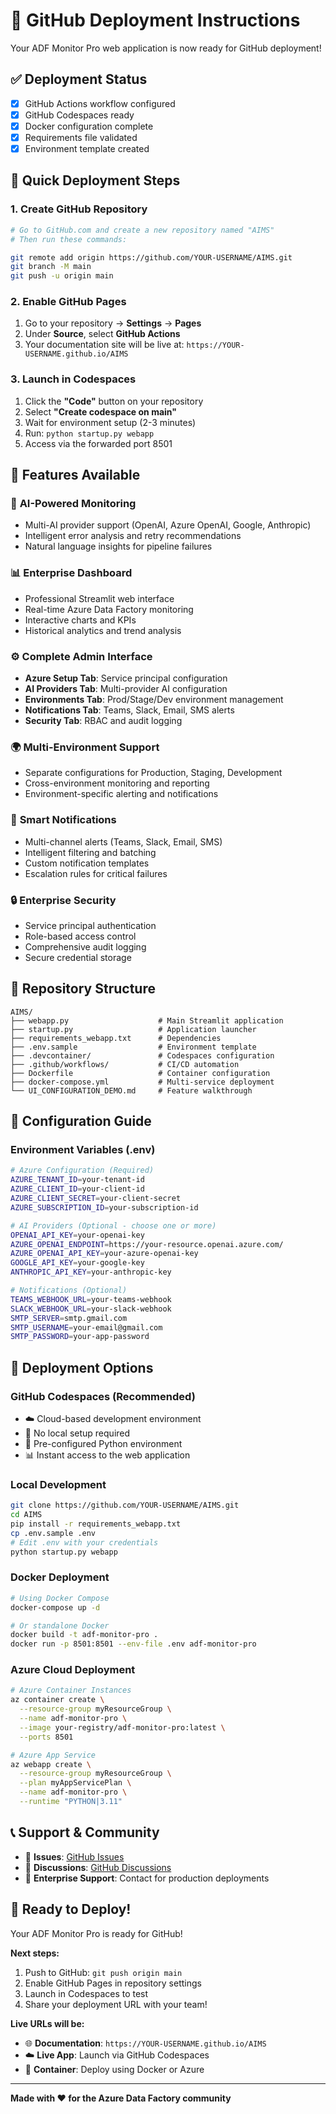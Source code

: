 # 🚀 GitHub Deployment Instructions

Your ADF Monitor Pro web application is now ready for GitHub deployment!

## ✅ Deployment Status
- [x] GitHub Actions workflow configured
- [x] GitHub Codespaces ready
- [x] Docker configuration complete
- [x] Requirements file validated
- [x] Environment template created

## 🎯 Quick Deployment Steps

### 1. Create GitHub Repository
```bash
# Go to GitHub.com and create a new repository named "AIMS"
# Then run these commands:

git remote add origin https://github.com/YOUR-USERNAME/AIMS.git
git branch -M main
git push -u origin main
```

### 2. Enable GitHub Pages
1. Go to your repository → **Settings** → **Pages**
2. Under **Source**, select **GitHub Actions**
3. Your documentation site will be live at: `https://YOUR-USERNAME.github.io/AIMS`

### 3. Launch in Codespaces
1. Click the **"Code"** button on your repository
2. Select **"Create codespace on main"**
3. Wait for environment setup (2-3 minutes)
4. Run: `python startup.py webapp`
5. Access via the forwarded port 8501

## 🌟 Features Available

### 🤖 **AI-Powered Monitoring**
- Multi-AI provider support (OpenAI, Azure OpenAI, Google, Anthropic)
- Intelligent error analysis and retry recommendations
- Natural language insights for pipeline failures

### 📊 **Enterprise Dashboard**
- Professional Streamlit web interface
- Real-time Azure Data Factory monitoring
- Interactive charts and KPIs
- Historical analytics and trend analysis

### ⚙️ **Complete Admin Interface**
- **Azure Setup Tab**: Service principal configuration
- **AI Providers Tab**: Multi-provider AI configuration
- **Environments Tab**: Prod/Stage/Dev environment management
- **Notifications Tab**: Teams, Slack, Email, SMS alerts
- **Security Tab**: RBAC and audit logging

### 🌍 **Multi-Environment Support**
- Separate configurations for Production, Staging, Development
- Cross-environment monitoring and reporting
- Environment-specific alerting and notifications

### 🔔 **Smart Notifications**
- Multi-channel alerts (Teams, Slack, Email, SMS)
- Intelligent filtering and batching
- Custom notification templates
- Escalation rules for critical failures

### 🔒 **Enterprise Security**
- Service principal authentication
- Role-based access control
- Comprehensive audit logging
- Secure credential storage

## 📁 Repository Structure
```
AIMS/
├── webapp.py                    # Main Streamlit application
├── startup.py                   # Application launcher
├── requirements_webapp.txt      # Dependencies
├── .env.sample                  # Environment template
├── .devcontainer/               # Codespaces configuration
├── .github/workflows/           # CI/CD automation
├── Dockerfile                   # Container configuration
├── docker-compose.yml           # Multi-service deployment
└── UI_CONFIGURATION_DEMO.md     # Feature walkthrough
```

## 🔧 Configuration Guide

### Environment Variables (.env)
```bash
# Azure Configuration (Required)
AZURE_TENANT_ID=your-tenant-id
AZURE_CLIENT_ID=your-client-id
AZURE_CLIENT_SECRET=your-client-secret
AZURE_SUBSCRIPTION_ID=your-subscription-id

# AI Providers (Optional - choose one or more)
OPENAI_API_KEY=your-openai-key
AZURE_OPENAI_ENDPOINT=https://your-resource.openai.azure.com/
AZURE_OPENAI_API_KEY=your-azure-openai-key
GOOGLE_API_KEY=your-google-key
ANTHROPIC_API_KEY=your-anthropic-key

# Notifications (Optional)
TEAMS_WEBHOOK_URL=your-teams-webhook
SLACK_WEBHOOK_URL=your-slack-webhook
SMTP_SERVER=smtp.gmail.com
SMTP_USERNAME=your-email@gmail.com
SMTP_PASSWORD=your-app-password
```

## 🚀 Deployment Options

### GitHub Codespaces (Recommended)
- ☁️ Cloud-based development environment
- 🚀 No local setup required
- 🔧 Pre-configured Python environment
- 📊 Instant access to the web application

### Local Development
```bash
git clone https://github.com/YOUR-USERNAME/AIMS.git
cd AIMS
pip install -r requirements_webapp.txt
cp .env.sample .env
# Edit .env with your credentials
python startup.py webapp
```

### Docker Deployment
```bash
# Using Docker Compose
docker-compose up -d

# Or standalone Docker
docker build -t adf-monitor-pro .
docker run -p 8501:8501 --env-file .env adf-monitor-pro
```

### Azure Cloud Deployment
```bash
# Azure Container Instances
az container create \
  --resource-group myResourceGroup \
  --name adf-monitor-pro \
  --image your-registry/adf-monitor-pro:latest \
  --ports 8501

# Azure App Service
az webapp create \
  --resource-group myResourceGroup \
  --plan myAppServicePlan \
  --name adf-monitor-pro \
  --runtime "PYTHON|3.11"
```

## 📞 Support & Community

- 🐛 **Issues**: [GitHub Issues](https://github.com/YOUR-USERNAME/AIMS/issues)
- 💬 **Discussions**: [GitHub Discussions](https://github.com/YOUR-USERNAME/AIMS/discussions)
- 📧 **Enterprise Support**: Contact for production deployments

## 🎉 Ready to Deploy!

Your ADF Monitor Pro is ready for GitHub! 

**Next steps:**
1. Push to GitHub: `git push origin main`
2. Enable GitHub Pages in repository settings
3. Launch in Codespaces to test
4. Share your deployment URL with your team!

**Live URLs will be:**
- 🌐 **Documentation**: `https://YOUR-USERNAME.github.io/AIMS`
- ☁️ **Live App**: Launch via GitHub Codespaces
- 🐳 **Container**: Deploy using Docker or Azure

---

**Made with ❤️ for the Azure Data Factory community**
